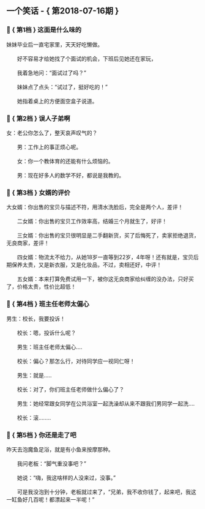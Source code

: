 ## 一个笑话 - { 第2018-07-16期 }
</hr>

### :jack_o_lantern: { 第1档 } 这面是什么味的
妹妹毕业后一直宅家里，天天好吃懒做。<br/><br/>　　好不容易才给她找了个面试的机会，下班后见她还在家玩，<br/><br/>　　我着急地问：“面试过了吗？”<br/><br/>　　妹妹点了点头：“试过了，挺好吃的！”<br/><br/>　　她指着桌上的方便面空盒子说道。


### :jack_o_lantern: { 第2档 } 误人子弟啊
女：老公你怎么了，整天哀声叹气的？<br/><br/>　　男：工作上的事正烦心呢。<br/><br/>　　女：你一个教体育的还能有什么烦恼的。<br/><br/>　　男：现在好多人的数学不好，都说是我教的。


### :jack_o_lantern: { 第3档 } 女婿的评价
大女婿：你出售的宝贝与描述不符，用清水洗脸后，完全是两个人，差评！<br/><br/>　　二女婿：你出售的宝贝工作效率高，结婚三个月就生了，好评！<br/><br/>　　三女婿：你出售的宝贝很明显是二手翻新货，买了后悔死了，卖家拒绝退货，无良商家，差评！<br/><br/>　　四女婿：物流太不给力，从她18岁一直等到22岁，4年呀！还有就是，宝贝后期保养太贵，又是新衣服，又是化妆品，不过，卖相还好，中评！<br/><br/>　　五女婿：本来打算免费试用一下，被你这无良商家给纠缠的没办法，只好买了，价格太贵，性价比超低！


### :jack_o_lantern: { 第4档 } 班主任老师太偏心
男生：校长，我要投诉！<br/><br/>　　校长：嗯，投诉什么呢？<br/><br/>　　男生：班主任老师太偏心....<br/><br/>　　校长：偏心？那怎么行，对待同学应一视同仁呀！<br/><br/>　　男生：就是.....<br/><br/>　　校长：对了，你们班主任老师做什么偏心了？<br/><br/>　　男生：她经常跟女同学在公共浴室一起洗澡却从来不跟我们男同学一起洗....<br/><br/>　　校长：滚........


### :jack_o_lantern: { 第5档 } 你还是走了吧
昨天去泡魔鱼足浴，就是有小鱼来按摩那种。<br/><br/>　　我问老板：“脚气重没事吧？”<br/><br/>　　她说：“嗨，我这啥样的人没来过，没事。”<br/><br/>　　可是我没泡到十分钟，老板就过来了，“兄弟，我不收你钱了，起来吧，我这一缸鱼好几百呢！都漂起来一半呢！”


